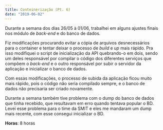```yaml
---
title: Conteinerização (Pt. 6)
date: "2019-06-02"
---
```


Durante a semana dos dias 26/05 à 01/06, trabalhei em alguns ajustes finais nos módulo de _back-end_ e do banco de dados.

Fiz modificações procurando evitar a cópia de arquivos desnecessários para o container e tentar deixar o processo de _build_ e _up_ mais rápido. Pra isso modifiquei o script de inicialização da API quebrando-o em dois, sendo um deles responsável por compilar o código dos diferentes serviços que compõem o _back-end_ e o outro responsável por subir o servidor da aplicação e inicializar o banco de dados.

Com essas modificações, o processo de subida da aplicação ficou muito mais rápido, pois o código não seria compilado sempre, e o banco de dados não precisaria ser criado novamente.

Durante a semana também tive problema com o dump do banco de dados que tinha recebido, que resultavam em erro quando tentava popular o BD. Levei esse problema para o time da SMIT e eles me mandaram um dump mais recente, com esse consegui inicializar o BD.

**Horas**: 8 horas
